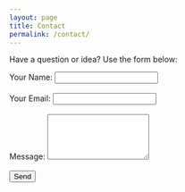 ```yaml
---
layout: page
title: Contact
permalink: /contact/
---
```




Have a question or idea? Use the form below:

<form action="https://formspree.io/f/mdklojyo" method="POST">
  <label>Your Name:
    <input type="text" name="name" required>
  </label><br><br>
  <label>Your Email:
    <input type="email" name="_replyto" required>
  </label><br><br>
  <label>Message:
    <textarea name="message" rows="5" required></textarea>
  </label><br><br>
  <button type="submit">Send</button>
</form>
